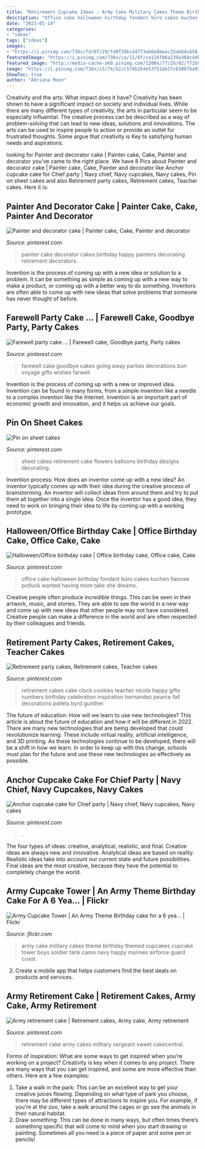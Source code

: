 ```yaml
---
title: "Retirement Cupcake Ideas : Army Cake Military Cakes Theme Birthday Themed Cupcakes Cupcake Tower Boys Soldier Tank Camo Navy Happy Marines Airforce Guard Coast"
description: "Office cake halloween birthday fondant büro cakes kuchen fiancee potluck wanted having mom take she dreams"
date: "2023-01-14"
categories:
- "ideas"
tags: ["ideas"]
images:
- "https://i.pinimg.com/736x/fd/0f/29/fd0f29bcd4773ab6e8beec35ab64c658--retirement-cakes-sheet-cakes.jpg"
featuredImage: "https://i.pinimg.com/736x/ca/11/6f/ca116f86a239a304c4db0154e1eeccf1--retirement-cakes-army.jpg"
featured_image: "http://media-cache-ak0.pinimg.com/1200x/77/2b/82/772b82264284c522a2c2116a0357c64b.jpg"
image: "https://i.pinimg.com/736x/c5/74/b2/c574b264e53751de17c63007ba9231e4--halloween-office-office-birthday.jpg"
ShowToc: true
author: "Adriana Moen"
---
```



Creativity and the arts: What impact does it have?
Creativity has been shown to have a significant impact on society and individual lives. While there are many different types of creativity, the arts in particular seem to be especially influential. The creative process can be described as a way of problem-solving that can lead to new ideas, solutions and innovations. The arts can be used to inspire people to action or provide an outlet for frustrated thoughts. Some argue that creativity is Key to satisfying human needs and aspirations.

	

		
looking for Painter and decorator cake | Painter cake, Cake, Painter and decorator you've came to the right place. We have 8 Pics about Painter and decorator cake | Painter cake, Cake, Painter and decorator like Anchor cupcake cake for Chief party | Navy chief, Navy cupcakes, Navy cakes, Pin on sheet cakes and also Retirement party cakes, Retirement cakes, Teacher cakes. Here it is:
		
    
## Painter And Decorator Cake | Painter Cake, Cake, Painter And Decorator

<img loading=lazy src="https://i.pinimg.com/originals/a6/b8/7e/a6b87e757075eda9b43a0212228becf7.jpg" onerror="this.onerror=null;this.src='https://tse1.mm.bing.net/th?id=OIP.6NywxnqqE9UPjcazs4NPIQHaJ6&amp;pid=15.1';" alt="Painter and decorator cake | Painter cake, Cake, Painter and decorator">

_Source: pinterest.com_

>painter cake decorator cakes birthday happy painters decorating retirement decorators. 

	

Invention is the process of coming up with a new idea or solution to a problem. It can be something as simple as coming up with a new way to make a product, or coming up with a better way to do something. Inventors are often able to come up with new ideas that solve problems that someone has never thought of before.

    
## Farewell Party Cake … | Farewell Cake, Goodbye Party, Party Cakes

<img loading=lazy src="https://i.pinimg.com/736x/c3/ac/97/c3ac97b00dc3c318dbd379e741d24130.jpg" onerror="this.onerror=null;this.src='https://tse2.mm.bing.net/th?id=OIP.dPZANrQIwr0jWbT13dcKxQHaJ3&amp;pid=15.1';" alt="Farewell party cake … | Farewell cake, Goodbye party, Party cakes">

_Source: pinterest.com_

>farewell cake goodbye cakes going away parties decorations bon voyage gifts wishes farwell. 

	

Invention is the process of coming up with a new or improved idea. Invention can be found in many forms, from a simple invention like a needle to a complex invention like the Internet. Invention is an important part of economic growth and innovation, and it helps us achieve our goals.

    
## Pin On Sheet Cakes

<img loading=lazy src="https://i.pinimg.com/736x/fd/0f/29/fd0f29bcd4773ab6e8beec35ab64c658--retirement-cakes-sheet-cakes.jpg" onerror="this.onerror=null;this.src='https://tse1.mm.bing.net/th?id=OIP.rnmt38exgRUsCV2kdR-1HgHaFj&amp;pid=15.1';" alt="Pin on sheet cakes">

_Source: pinterest.com_

>sheet cakes retirement cake flowers balloons birthday designs decorating. 

	

Invention process: How does an inventor come up with a new idea?
An inventor typically comes up with their idea during the creative process of brainstorming. An inventor will collect ideas from around them and try to put them all together into a single idea. Once the inventor has a good idea, they need to work on bringing their idea to life by coming up with a working prototype.

    
## Halloween/Office Birthday Cake | Office Birthday Cake, Office Cake, Cake

<img loading=lazy src="https://i.pinimg.com/736x/c5/74/b2/c574b264e53751de17c63007ba9231e4--halloween-office-office-birthday.jpg" onerror="this.onerror=null;this.src='https://tse4.mm.bing.net/th?id=OIP.U4BXLvmLYoU-n__V-RmrOAHaIQ&amp;pid=15.1';" alt="Halloween/Office birthday cake | Office birthday cake, Office cake, Cake">

_Source: pinterest.com_

>office cake halloween birthday fondant büro cakes kuchen fiancee potluck wanted having mom take she dreams. 

	

Creative people often produce incredible things. This can be seen in their artwork, music, and stories. They are able to see the world in a new way and come up with new ideas that other people may not have considered. Creative people can make a difference in the world and are often respected by their colleagues and friends.

    
## Retirement Party Cakes, Retirement Cakes, Teacher Cakes

<img loading=lazy src="http://media-cache-ak0.pinimg.com/1200x/77/2b/82/772b82264284c522a2c2116a0357c64b.jpg" onerror="this.onerror=null;this.src='https://tse3.mm.bing.net/th?id=OIP.veWGz7f2uEgAxFFC6KPxKwHaNJ&amp;pid=15.1';" alt="Retirement party cakes, Retirement cakes, Teacher cakes">

_Source: pinterest.com_

>retirement cakes cake clock cookies teacher nicola happy gifts numbers birthday celebration inspiration hernandez pearce fall decorations pallets byrd gunther. 

	

The future of education: How will we learn to use new technologies?
This article is about the future of education and how it will be different in 2022. There are many new technologies that are being developed that could revolutionize learning. These include virtual reality, artificial intelligence, and 3D printing. As these technologies continue to be developed, there will be a shift in how we learn. In order to keep up with this change, schools must plan for the future and use these new technologies as effectively as possible.

    
## Anchor Cupcake Cake For Chief Party | Navy Chief, Navy Cupcakes, Navy Cakes

<img loading=lazy src="https://i.pinimg.com/originals/cc/13/d4/cc13d4272242edf3788738715fc26d40.jpg" onerror="this.onerror=null;this.src='https://tse2.mm.bing.net/th?id=OIP.oFKrHg-a3dqsZumKPQ3_gQHaJ4&amp;pid=15.1';" alt="Anchor cupcake cake for Chief party | Navy chief, Navy cupcakes, Navy cakes">

_Source: pinterest.com_

>. 

	

The four types of ideas: creative, analytical, realistic, and final.
Creative ideas are always new and innovative. Analytical ideas are based on reality. Realistic ideas take into account our current state and future possibilities. Final ideas are the most creative, because they have the potential to completely change the world.

    
## Army Cupcake Tower | An Army Theme Birthday Cake For A 6 Yea… | Flickr

<img loading=lazy src="https://c2.staticflickr.com/8/7132/6934401364_c485fbb4b1_b.jpg" onerror="this.onerror=null;this.src='https://tse4.mm.bing.net/th?id=OIP.vxGelw-0Ju6NNBGeVissOAHaLI&amp;pid=15.1';" alt="Army Cupcake Tower | An Army Theme Birthday cake for a 6 yea… | Flickr">

_Source: flickr.com_

>army cake military cakes theme birthday themed cupcakes cupcake tower boys soldier tank camo navy happy marines airforce guard coast. 

	

2. Create a mobile app that helps customers find the best deals on products and services.

    
## Army Retirement Cake | Retirement Cakes, Army Cake, Army Retirement

<img loading=lazy src="https://i.pinimg.com/736x/ca/11/6f/ca116f86a239a304c4db0154e1eeccf1--retirement-cakes-army.jpg" onerror="this.onerror=null;this.src='https://tse4.mm.bing.net/th?id=OIP.0nHcFNG_rOoiP6UPt1wpSgHaJ4&amp;pid=15.1';" alt="Army retirement cake | Retirement cakes, Army cake, Army retirement">

_Source: pinterest.com_

>retirement cake army cakes military sergeant sweet cakecentral. 

	

Forms of inspiration: What are some ways to get inspired when you’re working on a project?
Creativity is key when it comes to any project. There are many ways that you can get inspired, and some are more effective than others. Here are a few examples: 
1. Take a walk in the park: This can be an excellent way to get your creative juices flowing. Depending on what type of park you choose, there may be different types of attractions to inspire you. For example, if you’re at the zoo, take a walk around the cages or go see the animals in their natural habitat. 
2. Draw something: This can be done in many ways, but often times there’s something specific that will come to mind when you start drawing or painting. Sometimes all you need is a piece of paper and some pen or pencils!

